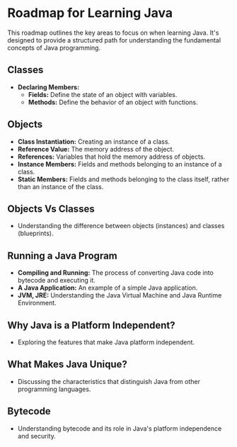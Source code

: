 # Roadmap for Learning Java

This roadmap outlines the key areas to focus on when learning Java. It's designed to provide a structured path for understanding the fundamental concepts of Java programming.

## **Classes**
- **Declaring Members:**
  - **Fields:** Define the state of an object with variables.
  - **Methods:** Define the behavior of an object with functions.

## **Objects**
- **Class Instantiation:** Creating an instance of a class.
- **Reference Value:** The memory address of the object.
- **References:** Variables that hold the memory address of objects.
- **Instance Members:** Fields and methods belonging to an instance of a class.
- **Static Members:** Fields and methods belonging to the class itself, rather than an instance of the class.

## **Objects Vs Classes**
- Understanding the difference between objects (instances) and classes (blueprints).

## **Running a Java Program**
- **Compiling and Running:** The process of converting Java code into bytecode and executing it.
- **A Java Application:** An example of a simple Java application.
- **JVM, JRE:** Understanding the Java Virtual Machine and Java Runtime Environment.

## **Why Java is a Platform Independent?**
- Exploring the features that make Java platform independent.

## **What Makes Java Unique?**
- Discussing the characteristics that distinguish Java from other programming languages.

## **Bytecode**
- Understanding bytecode and its role in Java's platform independence and security.

